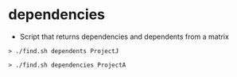 # dependencies
 - Script that returns dependencies and dependents from a matrix

``` > ./find.sh dependents ProjectJ ```

``` > ./find.sh dependencies ProjectA ```
